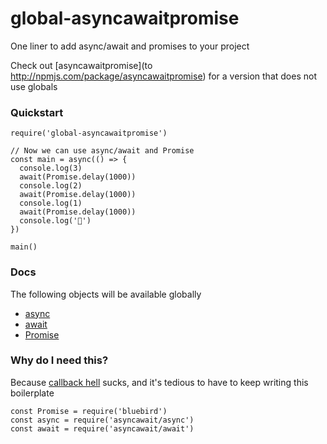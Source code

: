 # global-asyncawaitpromise

One liner to add async/await and promises to your project

Check out [asyncawaitpromise](to http://npmjs.com/package/asyncawaitpromise)
for a version that does not use globals

### Quickstart

    require('global-asyncawaitpromise')

    // Now we can use async/await and Promise
    const main = async(() => {
      console.log(3)
      await(Promise.delay(1000))
      console.log(2)
      await(Promise.delay(1000))
      console.log(1)
      await(Promise.delay(1000))
      console.log('🚀')
    })

    main()

### Docs

The following objects will be available globally

- [async](https://github.com/yortus/asyncawait)
- [await](https://github.com/yortus/asyncawait)
- [Promise](https://github.com/petkaantonov/bluebird)

### Why do I need this?

Because [callback hell](http://callbackhell.com) sucks, and it's
tedious to have to keep writing this boilerplate

    const Promise = require('bluebird')
    const async = require('asyncawait/async')
    const await = require('asyncawait/await')
